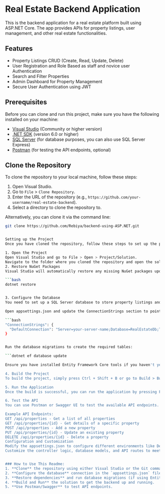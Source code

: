 # Real Estate Backend Application

This is the backend application for a real estate platform built using ASP.NET Core. The app provides APIs for property listings, user management, and other real estate functionalities.

## Features

- Property Listings CRUD (Create, Read, Update, Delete)
- User Registration and Role Based as staff and novice user Authentication
- Search and Filter Properties
- Admin Dashboard for Property Management
- Secure User Authentication using JWT

## Prerequisites

Before you can clone and run this project, make sure you have the following installed on your machine:

- [Visual Studio](https://visualstudio.microsoft.com/) (Community or higher version)
- [.NET SDK](https://dotnet.microsoft.com/download) (version 6.0 or higher)
- [SQL Server](https://www.microsoft.com/en-us/sql-server/sql-server-downloads) (for database purposes, you can also use SQL Server Express)
- [Postman](https://www.postman.com/) (for testing the API endpoints, optional)

## Clone the Repository

To clone the repository to your local machine, follow these steps:

1. Open Visual Studio.
2. Go to `File` > `Clone Repository`.
3. Enter the URL of the repository (e.g., `https://github.com/your-username/real-estate-backend`).
4. Select a directory to clone the repository to.

Alternatively, you can clone it via the command line:

```bash
git clone https://github.com/Rebiya/backend-using-ASP.NET.git


Setting up the Project
Once you have cloned the repository, follow these steps to set up the project in Visual Studio:

1. Open the Project
Open Visual Studio and go to File > Open > Project/Solution.
Navigate to the folder where you cloned the repository and open the solution file (.sln).
2. Restore NuGet Packages
Visual Studio will automatically restore any missing NuGet packages upon opening the solution. If not, you can manually restore the packages using:

```bash
dotnet restore


3. Configure the Database
You need to set up a SQL Server database to store property listings and user data.

Open appsettings.json and update the ConnectionStrings section to point to your local or remote SQL Server database:

```bash
"ConnectionStrings": {
  "DefaultConnection": "Server=your-server-name;Database=RealEstateDb;Trusted_Connection=True;MultipleActiveResultSets=true"
}


Run the database migrations to create the required tables:

```dotnet ef database update

Ensure you have installed Entity Framework Core tools if you haven't yet.

4. Build the Project
To build the project, simply press Ctrl + Shift + B or go to Build > Build Solution.

5. Run the Application
Once the build is successful, you can run the application by pressing F5 or clicking on the Start button in Visual Studio. The backend API will be hosted locally by default (e.g., https://localhost:5001).

6. Test the API
You can use Postman or Swagger UI to test the available API endpoints.

Example API Endpoints:
GET /api/properties - Get a list of all properties
GET /api/properties/{id} - Get details of a specific property
POST /api/properties - Add a new property
PUT /api/properties/{id} - Update an existing property
DELETE /api/properties/{id} - Delete a property
Configuration and Customization
Modify the appsettings.json to configure different environments like Development, Staging, or Production.
Customize the controller logic, database models, and API routes to meet your real estate business requirements.


### How to Use This Readme:
1. **Clone** the repository using either Visual Studio or the Git command line.
2. **Configure the database** connection in the `appsettings.json` file.
3. **Restore dependencies** and run database migrations (if using Entity Framework).
4. **Build and Run** the solution to get the backend up and running.
5. **Use Postman/Swagger** to test API endpoints.




